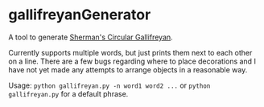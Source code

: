 # gallifreyanGenerator
A tool to generate [Sherman's Circular Gallifreyan](https://gallifreyan.info/guide/scg).

Currently supports multiple words, but just prints them next to each other on a line. 
There are a few bugs regarding where to place decorations and I have not yet made any attempts to arrange objects in a reasonable way.

Usage:
`python gallifreyan.py -n word1 word2 ...`
or
`python gallifreyan.py` 
for a default phrase.